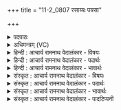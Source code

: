 +++
title = "11-2_0807 रसाय्यः पयसा"

+++
<details><summary>पदपाठः</summary>

र꣣सा꣡स्यः꣢। प꣡य꣢꣯सा। पि꣡न्व꣢꣯मानः। ई꣣र꣡य꣢न्। ए꣣षि। म꣡धु꣢꣯मन्तम्। अ꣣ꣳशु꣢म्। प꣡व꣢꣯मान। स꣣न्तनि꣢म्। स꣣म्। त꣢निम्। ए꣣षि। कृण्व꣢न्। इ꣡न्द्रा꣢꣯य। सो꣣म। परिषिच्य꣡मा꣢नः। प꣣रि। सिच्य꣡मा꣢नः। ८०७।
</details>

<details><summary>अधिमन्त्रम् (VC)</summary>

- पवमानः सोमः
- उपमन्युर्वासिष्ठः
- त्रिष्टुप्
- धैवतः
</details>

<details><summary>हिन्दी : आचार्य रामनाथ वेदालंकार - विषयः</summary>

अगले मन्त्र में जीवात्मा में ब्रह्मानन्दरस का प्रवाह वर्णित है।
</details>

<details><summary>हिन्दी : आचार्य रामनाथ वेदालंकार - पदार्थः</summary>

पदार्थान्वयभाषाः -  हे (पवमान सोम) सम्पूर्ण जगत् के स्रष्टा,शुभगुणों के प्रेरक,सर्वान्तर्यामी जगदीश्वर ! (रसाय्यः) रस से पूर्ण, (पयसा) रस से (पिन्वमानः) मुझ उपासक के हृदय को सींचते हुए आप (मधुमन्तम्) मधुर (अंशुम्) आनन्द को (ईरयन्) प्रेरित करते हुए (एषि) मुझे प्राप्त होते हो। (इन्द्राय) जीवात्मा के लिए (परिषिच्यमानः) झरते हुए आप,वहाँ (सन्तनिम्) विस्तार को (कृण्वन्) प्राप्त करते हुए (एषि) व्याप्त होते हो ॥२॥
</details>

<details><summary>हिन्दी : आचार्य रामनाथ वेदालंकार - भावार्थः</summary>

भावार्थभाषाः -  आनन्दरस से पूर्ण परमात्मा की आनन्दरस की धारा से सिंचे हुए स्तोताओं के हृदय सरस हो जाते हैं ॥२॥
</details>

<details><summary>संस्कृत : आचार्य रामनाथ वेदालंकार - विषयः</summary>

अथ जीवात्मनि ब्रह्मानन्दरसप्रवाहो वर्ण्यते।
</details>

<details><summary>संस्कृत : आचार्य रामनाथ वेदालंकार - पदार्थः</summary>

पदार्थान्वयभाषाः -  हे (पवमान सोम) सर्वजगत्स्रष्टः शुभगुणप्रेरक सर्वान्तर्यामिन् जगदीश्वर ! (रसाय्यः) रसेन पूर्णः।[रसेर्बाहुलकादौणादिक आय्यप्रत्ययः।] (पयसा) रसेन (पिन्वमानः) उपासकस्य मम हृदयं सिञ्चमानः,त्वम् (मधुमन्तम्) मधुरम् (अंशुम्) आनन्दम् (ईरयन्) गमयन् (एषि) मां प्राप्नोषि। (इन्द्राय) जीवात्मने (परिषिच्यमानः) निर्झरन् त्वम् तत्र (सन्तनिम्) विस्तारम् (कृण्वन्) कुर्वन् (एषि) व्याप्नोषि ॥२॥
</details>

<details><summary>संस्कृत : आचार्य रामनाथ वेदालंकार - भावार्थः</summary>

भावार्थभाषाः -  आनन्दरसपूर्णस्य परमात्मन आनन्दधारया सिक्तानि स्तोतॄणां हृदयानि सरसानि जायन्ते ॥२॥
</details>

<details><summary>संस्कृत : आचार्य रामनाथ वेदालंकार - पादटिप्पनी</summary>

टिप्पणी:   १. ऋ० ९।९७।१४।
</details>